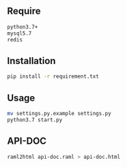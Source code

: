 ## Require
```bash
python3.7+
mysql5.7
redis
```

## Installation

```bash
pip install -r requirement.txt
```

## Usage

```bash
mv settings.py.example settings.py
python3.7 start.py
```

## API-DOC
```bash
raml2html api-doc.raml > api-doc.html
```

